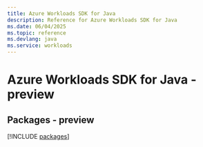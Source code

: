 ```yaml
---
title: Azure Workloads SDK for Java
description: Reference for Azure Workloads SDK for Java
ms.date: 06/04/2025
ms.topic: reference
ms.devlang: java
ms.service: workloads
---
```

# Azure Workloads SDK for Java - preview
## Packages - preview
[!INCLUDE [packages](workloads-index.md)]